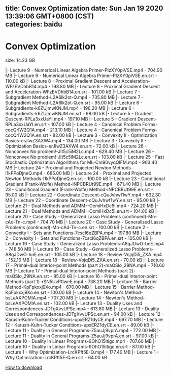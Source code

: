 
title: Convex Optimization
date: Sun Jan 19 2020 13:39:06 GMT+0800 (CST)    
categories: baidu
---

# Convex Optimization
size: 14.23 GB
 
 
|- Lecture 9 - Numerical Linear Algebra Primer-PIzXY0piVSE.mp4 - 704.90 MB
|- Lecture 9 - Numerical Linear Algebra Primer-PIzXY0piVSE.en.srt - 110.00 kB
|- Lecture 8 - Proximal Gradient Descent and Acceleration-WFzEVDhbB14.mp4 - 198.80 MB
|- Lecture 8 - Proximal Gradient Descent and Acceleration-WFzEVDhbB14.en.srt - 101.00 kB
|- Lecture 7 - Subgradient Method-L2A6lk2ot-Q.mp4 - 735.80 MB
|- Lecture 7 - Subgradient Method-L2A6lk2ot-Q.en.srt - 95.00 kB
|- Lecture 6 - Subgradients-k6ZUjmwKNJM.mp4 - 196.20 MB
|- Lecture 6 - Subgradients-k6ZUjmwKNJM.en.srt - 98.00 kB
|- Lecture 5 - Gradient Descent-RPLa3xxUaYI.mp4 - 197.10 MB
|- Lecture 5 - Gradient Descent-RPLa3xxUaYI.en.srt - 107.00 kB
|- Lecture 4 - Canonical Problem Forms-cocQrIW2Q1A.mp4 - 213.10 MB
|- Lecture 4 - Canonical Problem Forms-cocQrIW2Q1A.en.srt - 82.00 kB
|- Lecture 3 - Convexity II - Optimization Basics-erJlwZ3AXW4.mp4 - 134.00 MB
|- Lecture 3 - Convexity II - Optimization Basics-erJlwZ3AXW4.en.srt - 72.00 kB
|- Lecture 26 - Nonconvex No problem!-Jlt5c5iM2Lc.mp4 - 629.40 MB
|- Lecture 26 - Nonconvex No problem!-Jlt5c5iM2Lc.en.srt - 103.00 kB
|- Lecture 25 - Fast Stochastic Optimization Algorithms for ML-Cm90vyqQlFM.mp4 - 903.40 MB
|- Lecture 24 - Proximal and Projected Newton Methods-l1kPPoDjneQ.mp4 - 685.00 MB
|- Lecture 24 - Proximal and Projected Newton Methods-l1kPPoDjneQ.en.srt - 100.00 kB
|- Lecture 23 - Conditional Gradient (Frank-Wolfe) Method-iNPCBRUt99E.mp4 - 671.40 MB
|- Lecture 23 - Conditional Gradient (Frank-Wolfe) Method-iNPCBRUt99E.en.srt - 95.00 kB
|- Lecture 22 - Coordinate Descent-cQuJvhwf1wY.mp4 - 632.30 MB
|- Lecture 22 - Coordinate Descent-cQuJvhwf1wY.en.srt - 95.00 kB
|- Lecture 21 - Dual Methods and ADMM--OcmiHxDc5I.mp4 - 724.20 MB
|- Lecture 21 - Dual Methods and ADMM--OcmiHxDc5I.en.srt - 104.00 kB
|- Lecture 20 - Case Study - Generalized Lasso Problems (continued)-Mn-cAd-Tn-c.mp4 - 704.70 MB
|- Lecture 20 - Case Study - Generalized Lasso Problems (continued)-Mn-cAd-Tn-c.en.srt - 100.00 kB
|- Lecture 2 - Convexity I - Sets and Functions-7cscI6qZBPA.mp4 - 197.80 MB
|- Lecture 2 - Convexity I - Sets and Functions-7cscI6qZBPA.en.srt - 105.00 kB
|- Lecture 19 - Case Study - Generalized Lasso Problems-A8qJDwO-bnE.mp4 - 748.50 MB
|- Lecture 19 - Case Study - Generalized Lasso Problems-A8qJDwO-bnE.en.srt - 105.00 kB
|- Lecture 18 - Review-VojqDi5_ZXA.mp4 - 152.10 MB
|- Lecture 18 - Review-VojqDi5_ZXA.en.srt - 70.00 kB
|- Lecture 17 - Primal-dual Interior-point Methods (part 2)-maQSlo_29NA.mp4 - 710.60 MB
|- Lecture 17 - Primal-dual Interior-point Methods (part 2)-maQSlo_29NA.en.srt - 95.00 kB
|- Lecture 16 - Primal-dual Interior-point Methods (part 1)-rSN5UvP0weE.mp4 - 738.20 MB
|- Lecture 15 - Barrier Method-KpFpkxxj9Xo.mp4 - 670.00 MB
|- Lecture 15 - Barrier Method-KpFpkxxj9Xo.en.srt - 100.00 kB
|- Lecture 14 - Newton's Method-bsLeAXPOMlA.mp4 - 707.20 MB
|- Lecture 14 - Newton's Method-bsLeAXPOMlA.en.srt - 102.00 kB
|- Lecture 13 - Duality Uses and Correspondences-JDTgXvvUPSc.mp4 - 613.80 MB
|- Lecture 13 - Duality Uses and Correspondences-JDTgXvvUPSc.en.srt - 94.00 kB
|- Lecture 12 - Karush-Kuhn-Tucker Conditions-upxERZ1dyCE.mp4 - 697.70 MB
|- Lecture 12 - Karush-Kuhn-Tucker Conditions-upxERZ1dyCE.en.srt - 89.00 kB
|- Lecture 11 - Duality in General Programs-Z5auJj9vprA.mp4 - 772.00 MB
|- Lecture 11 - Duality in General Programs-Z5auJj9vprA.en.srt - 97.00 kB
|- Lecture 10 - Duality in Linear Programs-9OhO15ltigc.mp4 - 707.60 MB
|- Lecture 10 - Duality in Linear Programs-9OhO15ltigc.en.srt - 87.00 kB
|- Lecture 1 - Why Optimization-LrcKPft5E-Q.mp4 - 177.40 MB
|- Lecture 1 - Why Optimization-LrcKPft5E-Q.en.srt - 64.00 kB

[How to download](https://bpcam.bemobtrk.com/go/2ceec3aa-1ca2-46d6-b9ff-aaa5c184517c?jno=509)